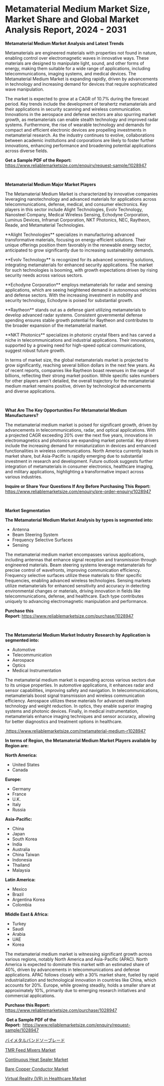 <p><h1>Metamaterial Medium Market Size, Market Share and Global Market Analysis Report, 2024 - 2031</h1></p><p><strong>Metamaterial Medium Market Analysis and Latest Trends</strong></p>
<p><p>Metamaterials are engineered materials with properties not found in nature, enabling control over electromagnetic waves in innovative ways. These materials are designed to manipulate light, sound, and other forms of energy, making them suitable for a wide range of applications, including telecommunications, imaging systems, and medical devices. The Metamaterial Medium Market is expanding rapidly, driven by advancements in technology and increasing demand for devices that require sophisticated wave manipulation.</p><p>The market is expected to grow at a CAGR of 10.7% during the forecast period. Key trends include the development of terahertz metamaterials and their applications in security scanning and wireless communication. Innovations in the aerospace and defense sectors are also spurring market growth, as metamaterials can enable stealth technology and improved radar systems. Furthermore, the rise of wearable technology and demands for compact and efficient electronic devices are propelling investments in metamaterial research. As the industry continues to evolve, collaborations between academic institutions and corporations are likely to foster further innovations, enhancing performance and broadening potential applications across diverse fields.</p></p>
<p><strong>Get a Sample PDF of the Report:&nbsp;</strong> <a href="https://www.reliablemarketsize.com/enquiry/request-sample/1028947">https://www.reliablemarketsize.com/enquiry/request-sample/1028947</a></p>
<p>&nbsp;</p>
<p><strong>Metamaterial Medium Major Market Players</strong></p>
<p><p>The Metamaterial Medium Market is characterized by innovative companies leveraging nanotechnology and advanced materials for applications across telecommunications, defense, medical, and consumer electronics. Key players in this sector include Alight Technologies, Evolv Technology, Nanosteel Company, Medical Wireless Sensing, Echodyne Corporation, Luminus Devices, Inframat Corporation, NKT Photonics, NEC, Raytheon, Reade, and Metamaterial Technologies.</p><p>**Alight Technologies** specializes in manufacturing advanced transformative materials, focusing on energy-efficient solutions. Their unique offerings position them favorably in the renewable energy sector, anticipated to grow significantly due to increasing sustainability demands.</p><p>**Evolv Technology** is recognized for its advanced screening solutions, integrating metamaterials for enhanced security applications. The market for such technologies is booming, with growth expectations driven by rising security needs across various sectors.</p><p>**Echodyne Corporation** employs metamaterials for radar and sensing applications, which are seeing heightened demand in autonomous vehicles and defense sectors. With the increasing investment in mobility and security technology, Echodyne is poised for substantial growth.</p><p>**Raytheon** stands out as a defense giant utilizing metamaterials to develop advanced radar systems. Consistent governmental defense spending ensures stable growth potential for Raytheon and contributes to the broader expansion of the metamaterial market.</p><p>**NKT Photonics** specializes in photonic crystal fibers and has carved a niche in telecommunications and industrial applications. Their innovations, supported by a growing need for high-speed optical communications, suggest robust future growth.</p><p>In terms of market size, the global metamaterials market is projected to grow significantly, reaching several billion dollars in the next few years. As of recent reports, companies like Raytheon boast revenues in the range of billions, reflecting their strong market position. While specific sales numbers for other players aren't detailed, the overall trajectory for the metamaterial medium market remains positive, driven by technological advancements and diverse applications.</p></p>
<p>&nbsp;</p>
<p><strong>What Are The Key Opportunities For Metamaterial Medium Manufacturers?</strong></p>
<p><p>The metamaterial medium market is poised for significant growth, driven by advancements in telecommunications, radar, and optical applications. With a projected CAGR exceeding 20% over the next five years, innovations in electromagnetics and photonics are expanding market potential. Key drivers include the increasing demand for miniaturization in devices and enhanced functionalities in wireless communications. North America currently leads in market share, but Asia-Pacific is rapidly emerging due to substantial investment in research and development. Future outlook suggests further integration of metamaterials in consumer electronics, healthcare imaging, and military applications, highlighting a transformative impact across various industries.</p></p>
<p><strong>Inquire or Share Your Questions If Any Before Purchasing This Report:</strong> <a href="https://www.reliablemarketsize.com/enquiry/pre-order-enquiry/1028947">https://www.reliablemarketsize.com/enquiry/pre-order-enquiry/1028947</a></p>
<p>&nbsp;</p>
<p><strong>Market Segmentation</strong></p>
<p><strong>The Metamaterial Medium Market Analysis by types is segmented into:</strong></p>
<p><ul><li>Antenna</li><li>Beam Steering System</li><li>Frequency Selective Surfaces</li><li>Sensing</li></ul></p>
<p><p>The metamaterial medium market encompasses various applications, including antennas that enhance signal reception and transmission through engineered materials. Beam steering systems leverage metamaterials for precise control of wavefronts, improving communication efficiency. Frequency selective surfaces utilize these materials to filter specific frequencies, enabling advanced wireless technologies. Sensing markets utilize metamaterials for enhanced sensitivity and accuracy in detecting environmental changes or materials, driving innovation in fields like telecommunications, defense, and healthcare. Each type contributes uniquely to advancing electromagnetic manipulation and performance.</p></p>
<p><strong>Purchase this Report:&nbsp;</strong><a href="https://www.reliablemarketsize.com/purchase/1028947">https://www.reliablemarketsize.com/purchase/1028947</a></p>
<p>&nbsp;</p>
<p><strong>The Metamaterial Medium Market Industry Research by Application is segmented into:</strong></p>
<p><ul><li>Automotive</li><li>Telecommunication</li><li>Aerospace</li><li>Optics</li><li>Medical Instrumentation</li></ul></p>
<p><p>The metamaterial medium market is expanding across various sectors due to its unique properties. In automotive applications, it enhances radar and sensor capabilities, improving safety and navigation. In telecommunications, metamaterials boost signal transmission and wireless communication efficiency. Aerospace utilizes these materials for advanced stealth technology and weight reduction. In optics, they enable superior imaging systems and photonic devices. Finally, in medical instrumentation, metamaterials enhance imaging techniques and sensor accuracy, allowing for better diagnostics and treatment options in healthcare.</p></p>
<p><a href="https://www.reliablemarketsize.com/metamaterial-medium-r1028947">&nbsp;https://www.reliablemarketsize.com/metamaterial-medium-r1028947</a></p>
<p><strong>In terms of Region, the Metamaterial Medium Market Players available by Region are:</strong></p>
<p>
    <p> <strong> North America: </strong>
        <ul>
            <li>United States</li>
            <li>Canada</li>
        </ul>
        </p> 
    <p> <strong> Europe: </strong>
        <ul>
            <li>Germany</li>
            <li>France</li>
            <li>U.K.</li>
            <li>Italy</li>
            <li>Russia</li>
        </ul>
        </p> 
    <p> <strong> Asia-Pacific: </strong>
        <ul>
            <li>China</li>
            <li>Japan</li>
            <li>South Korea</li>
            <li>India</li>
            <li>Australia</li>
            <li>China Taiwan</li>
            <li>Indonesia</li>
            <li>Thailand</li>
            <li>Malaysia</li>
        </ul>
        </p> 
    <p> <strong> Latin America: </strong>
        <ul>
            <li>Mexico</li>
            <li>Brazil</li>
            <li>Argentina Korea</li>
            <li>Colombia</li>
        </ul>
        </p> 
    <p> <strong> Middle East & Africa: </strong>
        <ul>
            <li>Turkey</li>
            <li>Saudi</li>
            <li>Arabia</li>
            <li>UAE</li>
            <li>Korea</li>
        </ul>
    </p>
    </p>
<p><p>The metamaterial medium market is witnessing significant growth across various regions, notably North America and Asia-Pacific (APAC). North America is expected to dominate this market with an estimated share of 40%, driven by advancements in telecommunications and defense applications. APAC follows closely with a 30% market share, fueled by rapid industrialization and technological innovation in countries like China, which accounts for 20%. Europe, while growing steadily, holds a smaller share at approximately 10%, primarily due to emerging research initiatives and commercial applications.</p></p>
<p><strong>Purchase this Report: </strong><a href="https://www.reliablemarketsize.com/purchase/1028947">https://www.reliablemarketsize.com/purchase/1028947</a></p>
<p>&nbsp;<strong>Get a Sample PDF of the Report:&nbsp;&nbsp;</strong><a href="https://www.reliablemarketsize.com/enquiry/request-sample/1028947">https://www.reliablemarketsize.com/enquiry/request-sample/1028947</a></p>
<p><strong></strong></p>
<p><p><a href="https://williamkable67.medium.com/%E3%83%90%E3%82%A4%E3%83%A1%E3%82%BF%E3%83%AB%E3%83%90%E3%83%B3%E3%83%89%E3%82%BD%E3%83%BC%E3%83%96%E3%83%AC%E3%83%BC%E3%83%89%E5%B8%82%E5%A0%B4%E3%82%92%E5%BD%A2%E6%88%90%E3%81%97%E3%81%A6%E3%81%84%E3%82%8B%E9%9D%A9%E6%96%B0%E3%81%A8%E5%B8%82%E5%A0%B4%E5%8B%95%E5%90%91%E3%81%AF%E4%BD%95%E3%81%A7%E3%81%99%E3%81%8B-6bd2b6d5f0c2">バイメタルバンドソーブレード</a></p><p><a href="https://medium.com/@carolineparks369/the-tmr-feed-mixers-market-research-report-provides-an-in-depth-and-up-to-date-analysis-of-the-fb67d6e24101">TMR Feed Mixers Market</a></p><p><a href="https://medium.com/@carolineparks369/the-global-continuous-heat-sealer-market-is-a-dynamic-and-growing-industry-70b34b18dccc">Continuous Heat Sealer Market</a></p><p><a href="https://issuu.com/reportprime-2/docs/bare-copper-conductor-market-size-2_e0d02b67dceba1">Bare Copper Conductor Market</a></p><p><a href="https://www.linkedin.com/pulse/global-virtual-reality-vr-healthcare-market-size-expected-experience-6r3pf?trackingId=GxEWH4K2SQGgKdXF6YWymg%3D%3D">Virtual Reality (VR) in Healthcare Market</a></p></p>